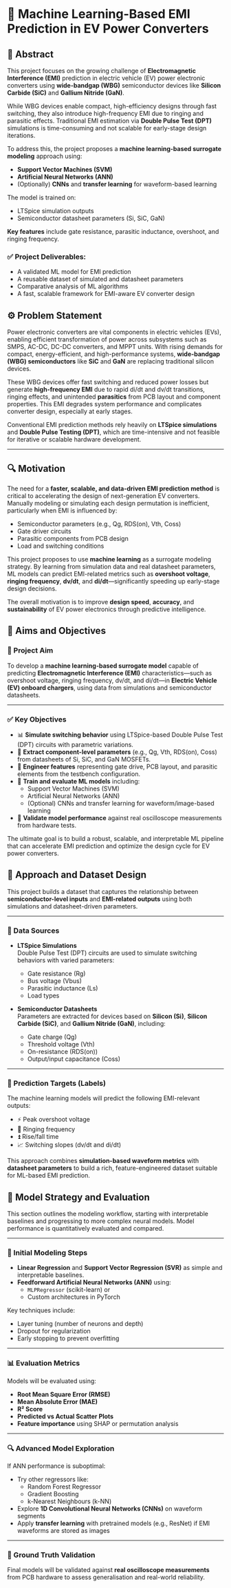 # 🚗 Machine Learning-Based EMI Prediction in EV Power Converters

## 📄 Abstract

This project focuses on the growing challenge of **Electromagnetic Interference (EMI)** prediction in electric vehicle (EV) power electronic converters using **wide-bandgap (WBG)** semiconductor devices like **Silicon Carbide (SiC)** and **Gallium Nitride (GaN)**.

While WBG devices enable compact, high-efficiency designs through fast switching, they also introduce high-frequency EMI due to ringing and parasitic effects. Traditional EMI estimation via **Double Pulse Test (DPT)** simulations is time-consuming and not scalable for early-stage design iterations.

To address this, the project proposes a **machine learning-based surrogate modeling** approach using:

- **Support Vector Machines (SVM)**
- **Artificial Neural Networks (ANN)**
- (Optionally) **CNNs** and **transfer learning** for waveform-based learning

The model is trained on:
- LTSpice simulation outputs
- Semiconductor datasheet parameters (Si, SiC, GaN)

**Key features** include gate resistance, parasitic inductance, overshoot, and ringing frequency.

### ✅ Project Deliverables:
- A validated ML model for EMI prediction
- A reusable dataset of simulated and datasheet parameters
- Comparative analysis of ML algorithms
- A fast, scalable framework for EMI-aware EV converter design

## ⚙️ Problem Statement

Power electronic converters are vital components in electric vehicles (EVs), enabling efficient transformation of power across subsystems such as SMPS, AC-DC, DC-DC converters, and MPPT units. With rising demands for compact, energy-efficient, and high-performance systems, **wide-bandgap (WBG) semiconductors** like **SiC** and **GaN** are replacing traditional silicon devices.

These WBG devices offer fast switching and reduced power losses but generate **high-frequency EMI** due to rapid di/dt and dv/dt transitions, ringing effects, and unintended **parasitics** from PCB layout and component properties. This EMI degrades system performance and complicates converter design, especially at early stages.

Conventional EMI prediction methods rely heavily on **LTSpice simulations** and **Double Pulse Testing (DPT)**, which are time-intensive and not feasible for iterative or scalable hardware development.

---

## 🔍 Motivation

The need for a **faster, scalable, and data-driven EMI prediction method** is critical to accelerating the design of next-generation EV converters. Manually modeling or simulating each design permutation is inefficient, particularly when EMI is influenced by:

- Semiconductor parameters (e.g., Qg, RDS(on), Vth, Coss)
- Gate driver circuits
- Parasitic components from PCB design
- Load and switching conditions

This project proposes to use **machine learning** as a surrogate modeling strategy. By learning from simulation data and real datasheet parameters, ML models can predict EMI-related metrics such as **overshoot voltage**, **ringing frequency**, **dv/dt**, and **di/dt**—significantly speeding up early-stage design decisions.

The overall motivation is to improve **design speed**, **accuracy**, and **sustainability** of EV power electronics through predictive intelligence.

## 🎯 Aims and Objectives

### 🎯 Project Aim

To develop a **machine learning-based surrogate model** capable of predicting **Electromagnetic Interference (EMI)** characteristics—such as overshoot voltage, ringing frequency, dv/dt, and di/dt—in **Electric Vehicle (EV) onboard chargers**, using data from simulations and semiconductor datasheets.

---

### ✅ Key Objectives

- 📊 **Simulate switching behavior** using LTSpice-based Double Pulse Test (DPT) circuits with parametric variations.
- 📄 **Extract component-level parameters** (e.g., Qg, Vth, RDS(on), Coss) from datasheets of Si, SiC, and GaN MOSFETs.
- 🧮 **Engineer features** representing gate drive, PCB layout, and parasitic elements from the testbench configuration.
- 🤖 **Train and evaluate ML models** including:
  - Support Vector Machines (SVM)
  - Artificial Neural Networks (ANN)
  - (Optional) CNNs and transfer learning for waveform/image-based learning
- 🧪 **Validate model performance** against real oscilloscope measurements from hardware tests.

The ultimate goal is to build a robust, scalable, and interpretable ML pipeline that can accelerate EMI prediction and optimize the design cycle for EV power converters.
## 🧠 Approach and Dataset Design

This project builds a dataset that captures the relationship between **semiconductor-level inputs** and **EMI-related outputs** using both simulations and datasheet-driven parameters.

---

### 🧾 Data Sources

- **LTSpice Simulations**  
  Double Pulse Test (DPT) circuits are used to simulate switching behaviors with varied parameters:
  - Gate resistance (Rg)
  - Bus voltage (Vbus)
  - Parasitic inductance (Ls)
  - Load types

- **Semiconductor Datasheets**  
  Parameters are extracted for devices based on **Silicon (Si)**, **Silicon Carbide (SiC)**, and **Gallium Nitride (GaN)**, including:
  - Gate charge (Qg)
  - Threshold voltage (Vth)
  - On-resistance (RDS(on))
  - Output/input capacitance (Coss)

---

### 🎯 Prediction Targets (Labels)

The machine learning models will predict the following EMI-relevant outputs:
- ⚡ Peak overshoot voltage
- 🔁 Ringing frequency
- ⏫ Rise/fall time
- 📈 Switching slopes (dv/dt and di/dt)

This approach combines **simulation-based waveform metrics** with **datasheet parameters** to build a rich, feature-engineered dataset suitable for ML-based EMI prediction.

## 🧪 Model Strategy and Evaluation

This section outlines the modeling workflow, starting with interpretable baselines and progressing to more complex neural models. Model performance is quantitatively evaluated and compared.

---

### 🔧 Initial Modeling Steps

- **Linear Regression** and **Support Vector Regression (SVR)** as simple and interpretable baselines.
- **Feedforward Artificial Neural Networks (ANN)** using:
  - `MLPRegressor` (scikit-learn) or
  - Custom architectures in PyTorch

Key techniques include:
- Layer tuning (number of neurons and depth)
- Dropout for regularization
- Early stopping to prevent overfitting

---

### 📊 Evaluation Metrics

Models will be evaluated using:
- **Root Mean Square Error (RMSE)**
- **Mean Absolute Error (MAE)**
- **R² Score**
- **Predicted vs Actual Scatter Plots**
- **Feature importance** using SHAP or permutation analysis

---

### 🔍 Advanced Model Exploration

If ANN performance is suboptimal:
- Try other regressors like:
  - Random Forest Regressor
  - Gradient Boosting
  - k-Nearest Neighbours (k-NN)
- Explore **1D Convolutional Neural Networks (CNNs)** on waveform segments
- Apply **transfer learning** with pretrained models (e.g., ResNet) if EMI waveforms are stored as images

---

### 🧪 Ground Truth Validation

Final models will be validated against **real oscilloscope measurements** from PCB hardware to assess generalisation and real-world reliability.
